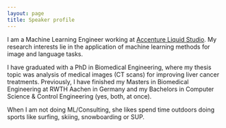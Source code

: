 ```yaml
---
layout: page
title: Speaker profile
---
```


I am a Machine Learning Engineer working at [Accenture Liquid Studio](https://www.accenture.com/ch-en/services/interactive/innovation-hub-zurich). My research interests lie in the application of machine learning methods for image and language tasks.

I have graduated with a PhD in Biomedical Engineering, where my thesis topic was analysis of medical images (CT scans) for improving liver cancer treatments. Previously, I have finished my Masters in Biomedical Engineering at RWTH Aachen in Germany and my Bachelors in Computer Science & Control Engineering (yes, both, at once).

When I am not doing ML/Consulting, she likes spend time outdoors doing sports like surfing, skiing, snowboarding or SUP. 